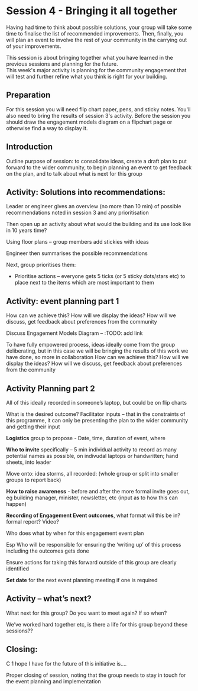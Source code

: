 # Session 4 - Bringing it all together


Having had time to think about possible solutions, your group will
take some time to finalise the list of recommended improvements. Then,
finally, you will plan an event to involve the rest of your community
in the carrying out of your improvements.

This session is about bringing together what you have learned in the previous sessions and planning for the future.  
This week's major activity is planning for the community engagement that will test and further refine what you think 
is right for your building.

## Preparation

For this session you will need flip chart paper, pens, and sticky notes.  You'll also need to bring the results of session 3's activity.  Before 
the session you should draw the engagement models diagram on a flipchart page or otherwise find a way to display it.


## Introduction
Outline purpose of session:  to consolidate ideas, create a draft plan to put forward to the wider community, to begin planning an event to get feedback on the plan, and to talk about what is next for this group

## Activity:  Solutions into recommendations:

Leader or engineer gives an overview (no more than 10 min) of possible recommendations noted in session 3 and any prioritisation

Then open up an activity about what would the building and its use look like in 10 years time?

Using floor plans – group members add stickies with ideas

Engineer then summarises the possible recommendations

Next, group prioritises them:

-	Prioritise actions – everyone gets 5 ticks (or 5 sticky dots/stars etc) to place next to the items which are most important to them

## Activity:  event planning part 1

How can we achieve this?  How will we display the ideas?  How will we discuss, get feedback about preferences from the community

Discuss Engagement Models Diagram – :TODO: add link

To have fully empowered process, ideas ideally come from the group deliberating, but in this case we will be bringing the results of this work we have done, so more in collaboration
How can we achieve this?  How will we display the ideas?  How will we discuss, get feedback about preferences from the community

## Activity Planning part 2

All of this ideally recorded in someone’s laptop, but could be on flip charts

What is the desired outcome? Facilitator inputs – that in the constraints of this programme, it can only be presenting the plan to the wider community and getting their input

**Logistics** group to propose - Date, time, duration of event, where

**Who to invite** specifically –  5 min individual activity to record as many potential names as possible, on indivudal laptops or handwritten; hand sheets, into leader 

Move onto: idea storms, all recorded:  (whole group or split into smaller groups to report back)

**How to raise awareness**  -  before and after the more formal invite goes out, eg building manager, minister, newsletter, etc (input as to how this can happen)

**Recording of Engagement Event outcomes**, what format wil this be in?  formal report?  Video? 

Who does what by when for this engagement event plan

Esp Who will be responsible for ensuring the ‘writing up’ of this process including the outcomes gets done

Ensure actions for taking this forward outside of this group are clearly identified

**Set date** for the next event planning meeting if one is required

## Activity – what’s next?

What next for this group?  Do you want to meet again?  If so when?

We’ve worked hard together etc, is there a life for this group beyond these sessions??

## Closing:

C 1 hope I have for the future of this initiative is….

Proper closing of session, noting that the group needs to stay in touch for the event planning and implementation


 
